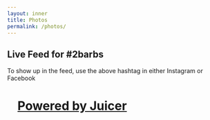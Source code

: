 ```yaml
---
layout: inner
title: Photos
permalink: /photos/
---
```

<div class="col-md-10 col-md-offset-1">
    <h2>Live Feed for #2barbs</h2>
    <p>To show up in the feed, use the above hashtag in either Instagram or Facebook</p>
</div>
<div class="col-md-12 feed">
    <script src="//assets.juicer.io/embed.js" type="text/javascript"></script>
    <link href="//assets.juicer.io/embed.css" media="all" rel="stylesheet" type="text/css" />
    <ul class="juicer-feed" data-feed-id="2barbs"><h1 class="referral"><a href="https://www.juicer.io">Powered by Juicer</a></h1></ul>
</div>